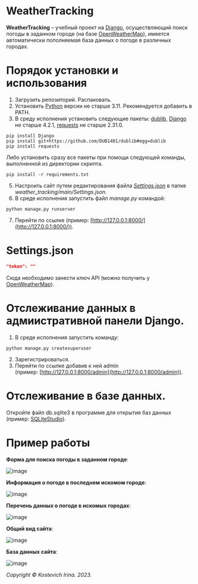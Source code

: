# WeatherTracking
**WeatherTracking** – учебный проект на [Django](https://github.com/django/django), осуществляющий поиск погоды в заданном городе (на базе [OpenWeatherMap](https://openweathermap.org/)),
имеется автоматически пополняемая база данных о погоде в различных городах.

# Порядок установки и использования
1. Загрузить репозиторий. Распаковать.
2. Установить [Python](https://www.python.org/downloads/) версии не старше 3.11. Рекомендуется добавить в PATH.
3. В среду исполнения установить следующие пакеты: [dublib](https://github.com/DUB1401/dublib), [Django](https://github.com/django/django?ysclid=lph3fmn0za256973455) не старше 4.2.1, [requests](https://github.com/psf/requests?ysclid=lpv45zob9i45918043) не старше 2.31.0.
```
pip install Django
pip install git+https://github.com/DUB1401/dublib#egg=dublib
pip install requests
```
   Либо установить сразу все пакеты при помощи следующей команды, выполненной из директории скрипта.
```
pip install -r requirements.txt
```
5. Настроить сайт путем редактирования файла [_Settings.json_](#Settings) в папке _weather_tracking/main/Settings.json_.
6. В среде исполнения запустить файл _manage.py_ командой:
```
python manage.py runserver
```
7. Перейти по ссылке (пример: [http://127.0.0.1:8000/](http://127.0.0.1:8000/)).

<a name="Settings"></a> 
# Settings.json

```JSON
"token": ""
```
Сюда необходимо занести ключ API (можно получить у [OpenWeatherMap](https://openweathermap.org/)).

# Отслеживание данных в адмиистративной панели Django.
1. В среде исполнения запустить команду:
```
python manage.py createsuperuser
```
2. Зарегистрироваться.
3. Перейти по ссылке добавив к ней admin (пример: [http://127.0.0.1:8000/admin](http://127.0.0.1:8000/admin)).

# Отслеживание в базе данных.
Откройте файл db.sqlite3 в программе для открытия баз данных (пример: [SQLiteStudio](https://sqlitestudio.pl/)).

# Пример работы
**Форма для поиска погоды в заданном городе**:

![image](https://github.com/kostevich/weather_tracking/assets/109979502/92b789f6-ab64-4a97-aba4-abf2a477afd2)

**Информация о погоде в последнем искомом городе**:

![image](https://github.com/kostevich/weather_tracking/assets/109979502/c6ff7702-615d-45d1-aefd-337702773f41)

**Перечень данных о погоде в искомых городах**:

![image](https://github.com/kostevich/weather_tracking/assets/109979502/25abb70a-42df-4304-9a74-bf025a08ee4f)

**Общий вид сайта**:

![image](https://github.com/kostevich/weather_tracking/assets/109979502/510f2eac-67e3-4cdc-a94b-65a428fd428e)

**База данных сайта**:

![image](https://github.com/kostevich/weather_tracking/assets/109979502/11ad2059-ee65-43ee-9bcd-d8cc9a3c7c62)

_Copyright © Kostevich Irina. 2023._
